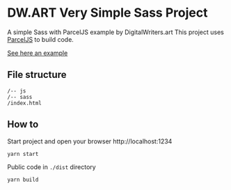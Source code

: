 # DW.ART Very Simple Sass Project

A simple Sass with ParcelJS example by DigitalWriters.art
This project uses [ParcelJS](https://parceljs.org/docs/) to build code.

[See here an example](https://codepen.io/molavec/pen/LYdzydE)


## File structure

```
/-- js
/-- sass
/index.html
```

## How to
Start project and open your browser http://localhost:1234
```
yarn start
```

Public code in `./dist` directory
```
yarn build
```
